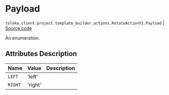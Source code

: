 # Payload
`toloka.client.project.template_builder.actions.RotateActionV1.Payload` | [Source code](https://github.com/Toloka/toloka-kit/blob/v1.1.1/src/client/project/template_builder/actions.py#L137)

An enumeration.

## Attributes Description

| Name | Value | Description |
| :------| :-----------| :----------| 
`LEFT`|'left'|
`RIGHT`|'right'|
